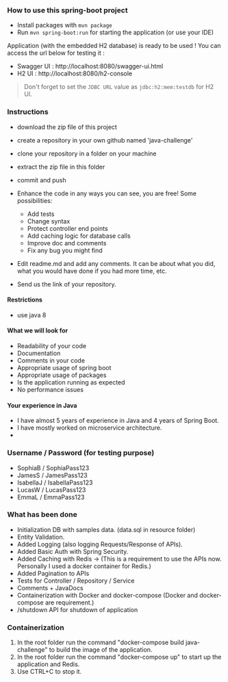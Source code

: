 ### How to use this spring-boot project

- Install packages with `mvn package`
- Run `mvn spring-boot:run` for starting the application (or use your IDE)

Application (with the embedded H2 database) is ready to be used ! You can access the url below for testing it :

- Swagger UI : http://localhost:8080/swagger-ui.html
- H2 UI : http://localhost:8080/h2-console

> Don't forget to set the `JDBC URL` value as `jdbc:h2:mem:testdb` for H2 UI.



### Instructions

- download the zip file of this project
- create a repository in your own github named 'java-challenge'
- clone your repository in a folder on your machine
- extract the zip file in this folder
- commit and push

- Enhance the code in any ways you can see, you are free! Some possibilities:
  - Add tests
  - Change syntax
  - Protect controller end points
  - Add caching logic for database calls
  - Improve doc and comments
  - Fix any bug you might find
- Edit readme.md and add any comments. It can be about what you did, what you would have done if you had more time, etc.
- Send us the link of your repository.

#### Restrictions
- use java 8


#### What we will look for
- Readability of your code
- Documentation
- Comments in your code 
- Appropriate usage of spring boot
- Appropriate usage of packages
- Is the application running as expected
- No performance issues

#### Your experience in Java

- I have almost 5 years of experience in Java and 4 years of Spring Boot.
- I have mostly worked on microservice architecture.
- 
### Username / Password (for testing purpose)

- SophiaB / SophiaPass123
- JamesS / JamesPass123
- IsabellaJ / IsabellaPass123
- LucasW / LucasPass123
- EmmaL / EmmaPass123

### What has been done

- Initialization DB with samples data. (data.sql in resource folder)
- Entity Validation.
- Added Logging (also logging Requests/Response of APIs).
- Added Basic Auth with Spring Security.
- Added Caching with Redis -> (This is a requirement to use the APIs now. Personally I used a docker container for Redis.)
- Added Pagination to APIs
- Tests for Controller / Repository / Service
- Comments + JavaDocs
- Containerization with Docker and docker-compose (Docker and docker-compose are requirement.)
- /shutdown API for shutdown of application

### Containerization
1) In the root folder run the command "docker-compose build java-challenge" to build the image of the application.
2) In the root folder run the command "docker-compose up" to start up the application and Redis.
3) Use CTRL+C to stop it.